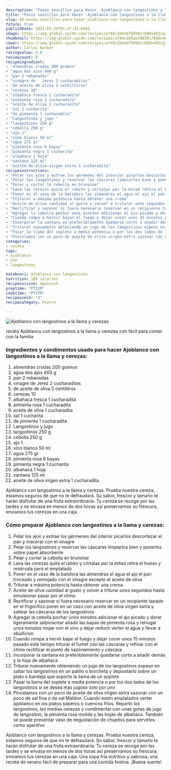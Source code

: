 ```yaml
---
description: "Pasos sencillos para Hacer  Ajoblanco con langostinos a la llama y cerezas"
title: "Pasos sencillos para Hacer  Ajoblanco con langostinos a la llama y cerezas"
slug: 66-pasos-sencillos-para-hacer-ajoblanco-con-langostinos-a-la-llama-y-cerezas
future: true
publishDate: 2021-03-26T01:47:41.669Z
image: https://img-global.cpcdn.com/recipes/a749c2b9ab79858c/680x482cq70/ajoblanco-con-langostinos-a-la-llama-y-cerezas-foto-principal.jpg
thumbnail: https://img-global.cpcdn.com/recipes/a749c2b9ab79858c/680x482cq70/ajoblanco-con-langostinos-a-la-llama-y-cerezas-foto-principal.jpg
cover: https://img-global.cpcdn.com/recipes/a749c2b9ab79858c/680x482cq70/ajoblanco-con-langostinos-a-la-llama-y-cerezas-foto-principal.jpg
author: Carlos Barker
ratingvalue: 4.8
reviewcount: 8
recipeingredient:
- "almendras crudas 200 gramos"
- "agua dos ajos 400 g"
- "pan 2 rebanadas"
- "vinagre de   Jerez 2 cucharaditas"
- "de aceite de oliva 5 centilitros"
- "cerezas 10"
- "albahaca fresca 1 cucharadita"
- "pimienta rosa 1 cucharadita"
- "aceite de oliva 1 cucharadita"
- "sal 1 cucharita"
- "de pimienta 1 cucharadita"
- "Langostinos y jugo "
- "langostinos 250 g"
- "cebolla 250 g"
- "ajo 1"
- "vino blanco 50 ml"
- "agua 275 gr"
- "pimienta rosa 6 bayas"
- "pimienta negra 1 cucharita"
- "albahaca 1 hoja"
- "xantana 125 ml"
- "aceite de oliva virgen extra 1 cucharadita"
recipeinstructions:
- "Pelar los ajos y extrae los gérmenes del interior picarlos descortezar el pan y macerar con el vinagre"
- "Pelar los langostinos y reservar las cáscaras limpiarlos bien y ponerlos sobre papel absorbente"
- "Pelar y cortar la cebolla en brunoise"
- "Lava las cerezas quita el rabito y córtalas por la mitad retira el hueso y resérvala para el emplatado"
- "Poner en el vaso de la batidora las almendras el agua el ajo el pan troceado y remojado con el vinagre excepto el aceite de oliva"
- "Triturar a máxima potencia hasta obtener una crema"
- "Aceite de oliva cantidad al gusto y volver a triturar unos segundos hasta emulsionar pasar por el chino"
- "Rectificar y sazonar si fuera necesario reservar en un recipiente tapado en el frigorífico poner en un cazo con aceite de oliva virgen extra y saltear las cáscaras de los langostinos"
- "Agregar la cebolla pochar unos minutos adicionar el ajo picado y dorar ligeramente salpimentar añadir las bayas de pimienta rosa y rehogar unos minutos mojar con el vino y dejar reducir verter el agua y llevar a ebullición"
- "Cuando rompa a hervir bajar el fuego y dejar cocer unos 15 minutos pasado este tiempo triturar el fumet con las cáscaras y refinar con el chino rectificar el punto de sazonamiento y cáscara"
- "Incorporar la xantana es preferiblemente quedarse corto a añadir demás y la hoja de albahaca"
- "Triturar nuevamente obteniendo un jugo de los langostinos espeso en saltar los langostinos en un palillo o brocheta y depositarlo sobre un plato o bandeja que soporte la llama de un soplete"
- "Pasar la llama del soplete a media potencia o por los dos lados de los langostinos si se desea más jugoso solo por uno"
- "Pincelamos con un poco de aceite de oliva virgen extra sazonar con un poco de sal fina o de sal Maldon. Cuando estén emplatados verter ajoblanco en los platos soperos o cuencos fríos. Repartir los langostinos, las medias cerezas y condimentar con unas gotas de jugo de langostino, la pimienta rosa molida y las hojas de albahaca. También se puede presentar vaso de degustación de chupitos para servirlos como aperitivo"
categories:
- receta
tags:
- ajoblanco
- con
- langostinos

katakunci: ajoblanco con langostinos 
nutrition: 189 calories
recipecuisine: Spainish
preptime: "PT22M"
cooktime: "PT37M"
recipeyield: "3"
recipecategory: Postre

---
```



![Ajoblanco con langostinos a la llama y cerezas](https://img-global.cpcdn.com/recipes/a749c2b9ab79858c/680x482cq70/ajoblanco-con-langostinos-a-la-llama-y-cerezas-foto-principal.jpg)

receta Ajoblanco con langostinos a la llama y cerezas con fácil para comer con la familia

<!--inarticleads1-->

### Ingredientes y condimentos usado para hacer Ajoblanco con langostinos a la llama y cerezas:

1. almendras crudas 200 gramos
1. agua dos ajos 400 g
1. pan 2 rebanadas
1. vinagre de   Jerez 2 cucharaditas
1. de aceite de oliva 5 centilitros
1. cerezas 10
1. albahaca fresca 1 cucharadita
1. pimienta rosa 1 cucharadita
1. aceite de oliva 1 cucharadita
1. sal 1 cucharita
1. de pimienta 1 cucharadita
1. Langostinos y jugo 
1. langostinos 250 g
1. cebolla 250 g
1. ajo 1
1. vino blanco 50 ml
1. agua 275 gr
1. pimienta rosa 6 bayas
1. pimienta negra 1 cucharita
1. albahaca 1 hoja
1. xantana 125 ml
1. aceite de oliva virgen extra 1 cucharadita

Ajoblanco con langostinos a la llama y cerezas. Prueba nuestra cereza, estamos seguros de que no te defraudará. Su sabor, frescor y tamaño te harán disfrutar de una fruta extraordinaria. Tu cereza se recoge por las tardes y se envasa en menos de dos horas así preservamos su frescura, enviamos tus cerezas en una caja. 

<!--inarticleads2-->

### Cómo preparar Ajoblanco con langostinos a la llama y cerezas:

1. Pelar los ajos y extrae los gérmenes del interior picarlos descortezar el pan y macerar con el vinagre
1. Pelar los langostinos y reservar las cáscaras limpiarlos bien y ponerlos sobre papel absorbente
1. Pelar y cortar la cebolla en brunoise
1. Lava las cerezas quita el rabito y córtalas por la mitad retira el hueso y resérvala para el emplatado
1. Poner en el vaso de la batidora las almendras el agua el ajo el pan troceado y remojado con el vinagre excepto el aceite de oliva
1. Triturar a máxima potencia hasta obtener una crema
1. Aceite de oliva cantidad al gusto y volver a triturar unos segundos hasta emulsionar pasar por el chino
1. Rectificar y sazonar si fuera necesario reservar en un recipiente tapado en el frigorífico poner en un cazo con aceite de oliva virgen extra y saltear las cáscaras de los langostinos
1. Agregar la cebolla pochar unos minutos adicionar el ajo picado y dorar ligeramente salpimentar añadir las bayas de pimienta rosa y rehogar unos minutos mojar con el vino y dejar reducir verter el agua y llevar a ebullición
1. Cuando rompa a hervir bajar el fuego y dejar cocer unos 15 minutos pasado este tiempo triturar el fumet con las cáscaras y refinar con el chino rectificar el punto de sazonamiento y cáscara
1. Incorporar la xantana es preferiblemente quedarse corto a añadir demás y la hoja de albahaca
1. Triturar nuevamente obteniendo un jugo de los langostinos espeso en saltar los langostinos en un palillo o brocheta y depositarlo sobre un plato o bandeja que soporte la llama de un soplete
1. Pasar la llama del soplete a media potencia o por los dos lados de los langostinos si se desea más jugoso solo por uno
1. Pincelamos con un poco de aceite de oliva virgen extra sazonar con un poco de sal fina o de sal Maldon. Cuando estén emplatados verter ajoblanco en los platos soperos o cuencos fríos. Repartir los langostinos, las medias cerezas y condimentar con unas gotas de jugo de langostino, la pimienta rosa molida y las hojas de albahaca. También se puede presentar vaso de degustación de chupitos para servirlos como aperitivo


Ajoblanco con langostinos a la llama y cerezas. Prueba nuestra cereza, estamos seguros de que no te defraudará. Su sabor, frescor y tamaño te harán disfrutar de una fruta extraordinaria. Tu cereza se recoge por las tardes y se envasa en menos de dos horas así preservamos su frescura, enviamos tus cerezas en una caja. Una sopa fría nutritiva y sabrosa, una receta de verano fácil de preparar para una comida festiva. 
¡Buena suerte!

